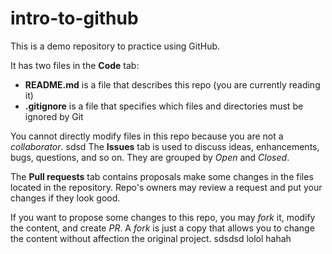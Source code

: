 # intro-to-github
This is a demo repository to practice using GitHub.

It has two files in the **Code** tab:
- **README.md** is a file that describes this repo (you are currently reading it)
- **.gitignore** is a file that specifies which files and directories must be ignored by Git

You cannot directly modify files in this repo because you are not a *collaborator*.
sdsd
The **Issues** tab is used to discuss ideas, enhancements, bugs, questions, and so on. They are grouped by *Open* and *Closed*.

The **Pull requests** tab contains proposals  make some changes in the files located in the repository. Repo's owners may review a request and put your changes if they look good.

If you want to propose some changes to this repo, you may *fork* it, modify the content, and create *PR*. A *fork* is just a copy that allows you to change the content without affection the original project.
sdsdsd
lolol
hahah